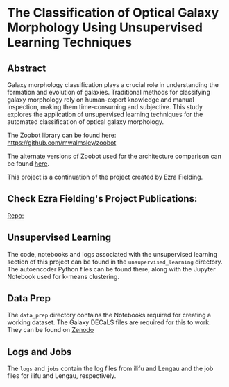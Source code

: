 # The Classification of Optical Galaxy Morphology Using Unsupervised Learning Techniques

## Abstract
Galaxy morphology classification plays a crucial role in understanding the formation and evolution of galaxies. Traditional methods for classifying galaxy morphology rely on human-expert knowledge and manual inspection, making them time-consuming and subjective. This study explores the application of unsupervised learning techniques for the automated classification of optical galaxy morphology.

The Zoobot library can be found here: https://github.com/mwalmsley/zoobot

The alternate versions of Zoobot used for the architecture comparison can be found [here](https://github.com/ezrafielding/zoobot-arch-comp).

This project is a continuation of the project created by Ezra Fielding. 

## Check Ezra Fielding's Project Publications:
[Repo: ](https://github.com/ezrafielding/GalaxyClassification)

## Unsupervised Learning
The code, notebooks and logs associated with the unsupervised learning section of this project can be found in the ```unsupervised_learning``` directory.
The autoencoder Python files can be found there, along with the Jupyter Notebook used for k-means clustering.

## Data Prep
The ```data_prep``` directory contains the Notebooks required for creating a working dataset.
The Galaxy DECaLS files are required for this to work. They can be found on [Zenodo](https://zenodo.org/record/4573248)

## Logs and Jobs
The ```logs``` and ```jobs``` contain the log files from ilifu and Lengau and the job files for ilifu and Lengau, respectively.
